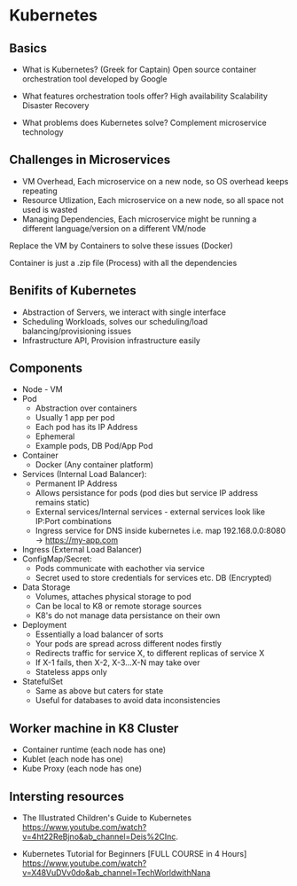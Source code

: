# Kubernetes

## Basics

- What is Kubernetes? (Greek for Captain)
Open source container orchestration tool developed by Google

- What features orchestration tools offer?
High availability
Scalability
Disaster Recovery

- What problems does Kubernetes solve?
Complement microservice technology

## Challenges in Microservices

- VM Overhead, Each microservice on a new node, so OS overhead keeps repeating
- Resource Utlization, Each microservice on a new node, so all space not used is wasted
- Managing Dependencies, Each microservice might be running a different language/version on a different VM/node

Replace the VM by Containers to solve these issues (Docker)

Container is just a .zip file (Process) with all the dependencies

## Benifits of Kubernetes

- Abstraction of Servers, we interact with single interface
- Scheduling Workloads, solves our scheduling/load balancing/provisioning issues
- Infrastructure API, Provision infrastructure easily



## Components
- Node - VM
- Pod 
    - Abstraction over containers 
    - Usually 1 app per pod
    - Each pod has its IP Address
    - Ephemeral
    - Example pods, DB Pod/App Pod
- Container
    - Docker (Any container platform)
- Services (Internal Load Balancer):
    - Permanent IP Address
    - Allows persistance for pods (pod dies but service IP address remains static)
    - External services/Internal services - external services look like IP:Port combinations
    - Ingress service for DNS inside kubernetes i.e. map 192.168.0.0:8080 -> https://my-app.com
- Ingress (External Load Balancer)
- ConfigMap/Secret:
    - Pods communicate with eachother via service
    - Secret used to store credentials for services etc. DB (Encrypted)
- Data Storage
    - Volumes, attaches physical storage to pod
    - Can be local to K8 or remote storage sources
    - K8's do not manage data persistance on their own
- Deployment
    - Essentially a load balancer of sorts
    - Your pods are spread across different nodes firstly
    - Redirects traffic for service X, to different replicas of service X
    - If X-1 fails, then X-2, X-3...X-N may take over
    - Stateless apps only
- StatefulSet
    - Same as above but caters for state
    - Useful for databases to avoid data inconsistencies


## Worker machine in K8 Cluster

- Container runtime (each node has one) 
- Kublet (each node has one)
- Kube Proxy (each node has one)





## Intersting resources
- The Illustrated Children's Guide to Kubernetes
https://www.youtube.com/watch?v=4ht22ReBjno&ab_channel=Deis%2CInc.

- Kubernetes Tutorial for Beginners [FULL COURSE in 4 Hours]
https://www.youtube.com/watch?v=X48VuDVv0do&ab_channel=TechWorldwithNana


